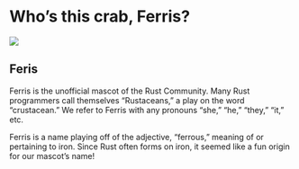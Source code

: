 # Who’s this crab, Ferris?

![](https://www.rust-lang.org/static/images/ferris.gif)

## Feris
Ferris is the unofficial mascot of the Rust Community. Many Rust programmers call themselves “Rustaceans,” a play on the word “crustacean.” We refer to Ferris with any pronouns “she,” “he,” “they,” “it,” etc.

Ferris is a name playing off of the adjective, “ferrous,” meaning of or pertaining to iron. Since Rust often forms on iron, it seemed like a fun origin for our mascot’s name!
